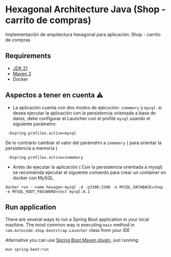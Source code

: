 # Hexagonal Architecture Java (Shop - carrito de compras)
Implementación de arquitectura hexagonal para aplicación: Shop - carrito de compras

## Requirements
- [JDK 21](https://adoptium.net/es/?variant=openjdk21)
- [Maven 3](https://maven.apache.org/)
- Docker

## Aspectos a tener en cuenta ⚠

- La aplicación cuenta con dos modos de ejecución: `inmemory` y `mysql`. si desea ejecutar la aplicación con la persistencia
  orientada a base de datos, debe configurar el Launcher con el profile `mysql` usando el siguiente parámetro:

``` shell
 -Dspring.profiles.active=mysql
```  
  De lo contrario cambiar el valor del parámetro a `inmemory` ( para orientar la persistencia a memoria )
``` shell
 -Dspring.profiles.active=inmemory
```  

- Antes de ejecutar la aplicación ( Con la persistencia orientada a mysql) se recomienda ejecutar el siguiente comando para crear un container
  en docker con MySQL.

``` shell
docker run --name hexagon-mysql -d -p3306:3306 -e MYSQL_DATABASE=shop -e MYSQL_ROOT_PASSWORD=test mysql:8.1
```

## Run application

There are several ways to run a Spring Boot application in your local machine. The most common way is executing `main` method in `com.mitocode.shop.bootstrap.Launcher` class from your IDE

Alternative you can use [Spring Boot Maven plugin](https://docs.spring.io/spring-boot/docs/current/maven-plugin/reference/htmlsingle), just running:

```shell
mvn spring-boot:run
```

